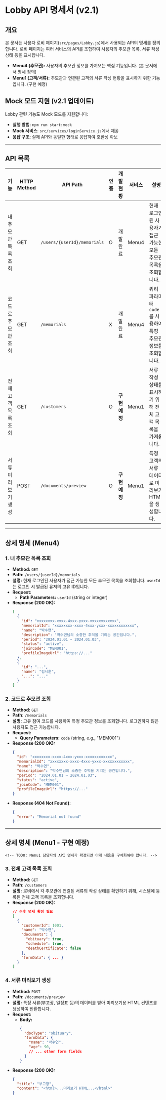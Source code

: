 # Lobby API 명세서 (v2.1)

## 개요

본 문서는 사용자 로비 페이지(`src/pages/Lobby.js`)에서 사용되는 API의 명세를 정의합니다. 로비 페이지는 여러 서비스의 API를 조합하여 사용자의 추모관 목록, 서류 작성 상태 등을 표시합니다.

- **Menu4 (추모관):** 사용자의 추모관 정보를 가져오는 핵심 기능입니다. (본 문서에서 명세 정의)
- **Menu1 (고객/서류):** 추모관과 연관된 고객의 서류 작성 현황을 표시하기 위한 기능입니다. (구현 예정)

## Mock 모드 지원 (v2.1 업데이트)

Lobby 관련 기능도 Mock 모드를 지원합니다:

- **실행 방법**: `npm run start:mock`
- **Mock 서비스**: `src/services/loginService.js`에서 제공
- **응답 구조**: 실제 API와 동일한 형태로 응답하여 호환성 확보

---

## API 목록

| 기능 | HTTP Method | API Path | 인증 | 개발 현황 | 서비스 | 설명 |
| --- | --- | --- | --- | --- | --- | --- |
| 내 추모관 목록 조회 | GET | `/users/{userId}/memorials` | O | 개발 완료 | Menu4 | 현재 로그인된 사용자가 접근 가능한 모든 추모관 목록을 조회합니다. |
| 코드로 추모관 조회 | GET | `/memorials` | X | 개발 완료 | Menu4 | 쿼리 파라미터 `code`를 사용하여 특정 추모관 정보를 조회합니다. |
| 전체 고객 목록 조회 | GET | `/customers` | O | **구현 예정** | Menu1 | 서류 작성 상태를 표시하기 위해 전체 고객 목록을 가져옵니다. |
| 서류 미리보기 생성 | POST | `/documents/preview` | O | **구현 예정** | Menu1 | 특정 고객의 서류 데이터로 미리보기 HTML을 생성합니다. |

---

## 상세 명세 (Menu4)

### 1. 내 추모관 목록 조회

- **Method:** `GET`
- **Path:** `/users/{userId}/memorials`
- **설명:** 현재 로그인된 사용자가 접근 가능한 모든 추모관 목록을 조회합니다. `userId`는 로그인 시 발급된 유저의 고유 ID입니다.
- **Request:**
    - **Path Parameters:** `userId` (string or integer)
- **Response (200 OK):**
  ```json
  [
    {
      "id": "xxxxxxxx-xxxx-4xxx-yxxx-xxxxxxxxxxxx",
      "memorialId": "xxxxxxxx-xxxx-4xxx-yxxx-xxxxxxxxxxxx",
      "name": "박수연",
      "description": "박수연님의 소중한 추억을 기리는 공간입니다.",
      "period": "2024.01.01 ~ 2024.01.03",
      "status": "active",
      "joinCode": "MEM001",
      "profileImageUrl": "https://..."
    },
    {
      "id": "...",
      "name": "김시훈",
      "...": "..."
    }
  ]
  ```

### 2. 코드로 추모관 조회

- **Method:** `GET`
- **Path:** `/memorials`
- **설명:** 고유 참여 코드를 사용하여 특정 추모관 정보를 조회합니다. 로그인하지 않은 사용자도 접근 가능합니다.
- **Request:**
    - **Query Parameters:** `code` (string, e.g., "MEM001")
- **Response (200 OK):**
  ```json
  {
    "id": "xxxxxxxx-xxxx-4xxx-yxxx-xxxxxxxxxxxx",
    "memorialId": "xxxxxxxx-xxxx-4xxx-yxxx-xxxxxxxxxxxx",
    "name": "박수연",
    "description": "박수연님의 소중한 추억을 기리는 공간입니다.",
    "period": "2024.01.01 ~ 2024.01.03",
    "status": "active",
    "joinCode": "MEM001",
    "profileImageUrl": "https://..."
  }
  ```
- **Response (404 Not Found):**
  ```json
  {
    "error": "Memorial not found"
  }
  ```

---

## 상세 명세 (Menu1 - 구현 예정)

`<!-- TODO: Menu1 담당자의 API 명세가 확정되면 아래 내용을 구체화해야 합니다. -->`

### 3. 전체 고객 목록 조회

- **Method:** `GET`
- **Path:** `/customers`
- **설명:** 로비에서 각 추모관에 연결된 서류의 작성 상태를 확인하기 위해, 시스템에 등록된 전체 고객 목록을 조회합니다.
- **Response (200 OK):**
  ```json
  // 추후 명세 확정 필요
  [
    {
      "customerId": 1001,
      "name": "박수연",
      "documents": {
        "obituary": true,
        "schedule": true,
        "deathCertificate": false
      },
      "formData": { ... }
    }
  ]
  ```

### 4. 서류 미리보기 생성

- **Method:** `POST`
- **Path:** `/documents/preview`
- **설명:** 특정 서류(부고장, 일정표 등)의 데이터를 받아 미리보기용 HTML 컨텐츠를 생성하여 반환합니다.
- **Request:**
    - **Body:**
      ```json
      {
        "docType": "obituary",
        "formData": {
          "name": "박수연",
          "age": 90,
          // ... other form fields
        }
      }
      ```
- **Response (200 OK):**
  ```json
  {
    "title": "부고장",
    "content": "<html>...미리보기 HTML...</html>"
  }
  ```
